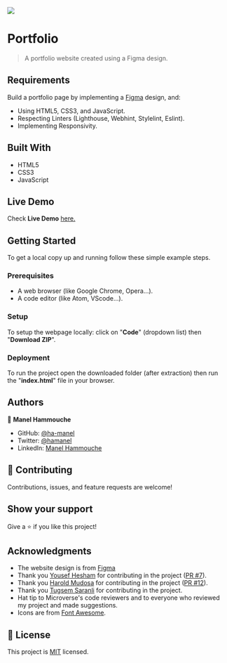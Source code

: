 ![](https://img.shields.io/badge/Microverse-blueviolet)

# Portfolio

> A portfolio website created using a Figma design.


## Requirements

Build a portfolio page by implementing a [Figma](https://www.figma.com/file/l7SqJ3ZfkAKih9sFxvWSR4/Microverse-Student-Project-1?node-id=0%3A1) design, and:
- Using HTML5, CSS3, and JavaScript.
- Respecting Linters (Lighthouse, Webhint, Stylelint, Eslint).
- Implementing Responsivity.

## Built With

- HTML5
- CSS3
- JavaScript

## Live Demo

Check **Live Demo** [here.](https://ha-manel.github.io/Portfolio-Design/)

## Getting Started

To get a local copy up and running follow these simple example steps.

### Prerequisites

- A web browser (like Google Chrome, Opera...).
- A code editor (like Atom, VScode...).

### Setup

To setup the webpage locally: click on "**Code**" (dropdown list) then "**Download ZIP**".

### Deployment

To run the project open the downloaded folder (after extraction) then run the "**index.html**" file in your browser.

## Authors

👤 **Manel Hammouche**

- GitHub: [@ha-manel](https://github.com/ha-manel)
- Twitter: [@hamanel](https://twitter.com/ha_manel_)
- LinkedIn: [Manel Hammouche](https://www.linkedin.com/in/manel-hammouche/)

## 🤝 Contributing

Contributions, issues, and feature requests are welcome!

## Show your support

Give a ⭐️ if you like this project!

## Acknowledgments

- The website design is from [Figma](https://www.figma.com/file/l7SqJ3ZfkAKih9sFxvWSR4/Microverse-Student-Project-1?node-id=0%3A1)
- Thank you [Yousef Hesham](https://github.com/yosefHesham) for contributing in the project ([PR #7](https://github.com/ha-manel/Microverse-Portfolio/pull/7)).
- Thank you [Harold Mudosa](https://github.com/haroldmud) for contributing in the project ([PR #12](https://github.com/ha-manel/Microverse-Portfolio/pull/12)).
- Thank you [Tugsem Saranli](https://github.com/tugsem) for contributing in the project.
- Hat tip to Microverse's code reviewers and to everyone who reviewed my project and made suggestions.
- Icons are from [Font Awesome](https://fontawesome.com).

## 📝 License

This project is [MIT](./MIT.md) licensed.
